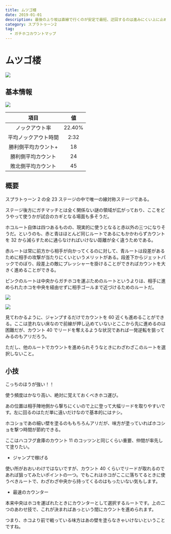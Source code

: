 ```yaml
---
title: ムツゴ楼
date: 2019-01-01
description: 最後の上り坂は直線で行くのが安定で最短、迂回するのは進みにくい上に止められやすいので、基本的には選択肢になりえません
category: スプラトゥーン2
tag:
  - ガチホコカウントマップ
---
```


# ムツゴ楼

![](https://pbs.twimg.com/media/EcUz6S_XYAEEOJ2?format=png)

## 基本情報

![](https://pbs.twimg.com/media/EV-GqMIXgAIPxoq?format=png)

|         項目         |   値   |
| :------------------: | :----: |
|    ノックアウト率    | 22.40% |
| 平均ノックアウト時間 |  2:32  |
| 勝利側平均カウント+  |   18   |
|  勝利側平均カウント  |   24   |
|  敗北側平均カウント  |   45   |

## 概要

スプラトゥーン 2 の全 23 ステージの中で唯一の線対称ステージである。

ステージ後方にガチマッチとは全く関係ない謎の領域が広がっており、ここをどうやって使うかが試合のカギとなる場面も多そうだ。

ホコルート自体は四つあるものの、現実的に使うとなると赤以外の三つになりそうだ。というのも、赤と青はほとんど同じルートであるにもかかわらずカウントを 32 から減らすために通らなければいけない距離が全く違うためである。

赤ルートは常に前方から相手が向かってくるのに対して、青ルートは段差があるために相手の攻撃が当たりにくいというメリットがある。段差下からジェットパックでのぼり、段差上の敵にプレッシャーを掛けることができればカウントを大きく進めることができる。

ピンクのルートは中央からガチホコを運ぶためのルートというよりは、相手に進められたホコを中央を経由せずに相手ゴールまで近づけるためのルートだ。

![](https://pbs.twimg.com/media/E3GWMQYUUAIFYBj?format=png)

![](https://pbs.twimg.com/media/E3GWN3XUcAMRNu-?format=png)

見てわかるように、ジャンプするだけでカウントを 60 近くも進めることができる。ここは塗れない床なので前線が押し込めていないとここから先に進めるのは困難だが、カウント 40 でリードを奪えるような状況であれば一発逆転を狙ってみるのもアリだろう。

ただし、他のルートでカウントを進められそうなときにわざわざこのルートを選択しないこと。

## 小技

こっちのほうが強い！！

使う頻度はかなり高い、絶対に覚えておくべきホコ運び。

あの位置は相手陣地側から撃ちにくいので上に登って大幅リードを取りやすいです。左に回るのはただ単に遠いだけなので基本的にはナシ。

ホコショであの細い壁を塗るのももちろんアリだが、味方が塗っていればホコショを撃つ時間が節約できる。

ここはハコフグ倉庫のカウント 11 のコッツンと同じくらい重要、仲間が率先して塗りたい。

- ジャンプで稼げる

使い所がおおいわけではないですが、カウント 40 くらいでリードが取れるのであれば狙ってみたいポイントの一つ。でもこれはホコがここに落ちてるときに使うべきルートで、わざわざ中央から持ってくるのはもったいない気もします。

- 最速のカウンター

本来中央はホコを運ばれたときにカウンターとして選択するルートです。上の二つのあわせ技で、これが決まればあっという間にカウントを進められます。

つまり、ホコより前で戦っている味方はあの壁を塗らなきゃいけないということですね。
